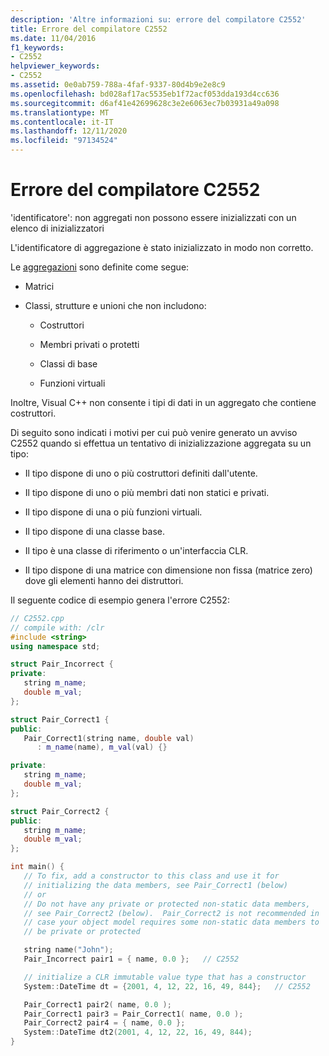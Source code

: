```yaml
---
description: 'Altre informazioni su: errore del compilatore C2552'
title: Errore del compilatore C2552
ms.date: 11/04/2016
f1_keywords:
- C2552
helpviewer_keywords:
- C2552
ms.assetid: 0e0ab759-788a-4faf-9337-80d4b9e2e8c9
ms.openlocfilehash: bd028af17ac5535eb1f72acf053dda193d4cc636
ms.sourcegitcommit: d6af41e42699628c3e2e6063ec7b03931a49a098
ms.translationtype: MT
ms.contentlocale: it-IT
ms.lasthandoff: 12/11/2020
ms.locfileid: "97134524"
---
```

# <a name="compiler-error-c2552"></a>Errore del compilatore C2552

'identificatore': non aggregati non possono essere inizializzati con un elenco di inizializzatori

L'identificatore di aggregazione è stato inizializzato in modo non corretto.

Le [aggregazioni](../../c-language/initializing-aggregate-types.md) sono definite come segue:

- Matrici

- Classi, strutture e unioni che non includono:

  - Costruttori

  - Membri privati o protetti

  - Classi di base

  - Funzioni virtuali

Inoltre, Visual C++ non consente i tipi di dati in un aggregato che contiene costruttori.

Di seguito sono indicati i motivi per cui può venire generato un avviso C2552 quando si effettua un tentativo di inizializzazione aggregata su un tipo:

- Il tipo dispone di uno o più costruttori definiti dall'utente.

- Il tipo dispone di uno o più membri dati non statici e privati.

- Il tipo dispone di una o più funzioni virtuali.

- Il tipo dispone di una classe base.

- Il tipo è una classe di riferimento o un'interfaccia CLR.

- Il tipo dispone di una matrice con dimensione non fissa (matrice zero) dove gli elementi hanno dei distruttori.

Il seguente codice di esempio genera l'errore C2552:

```cpp
// C2552.cpp
// compile with: /clr
#include <string>
using namespace std;

struct Pair_Incorrect {
private:
   string m_name;
   double m_val;
};

struct Pair_Correct1 {
public:
   Pair_Correct1(string name, double val)
      : m_name(name), m_val(val) {}

private:
   string m_name;
   double m_val;
};

struct Pair_Correct2 {
public:
   string m_name;
   double m_val;
};

int main() {
   // To fix, add a constructor to this class and use it for
   // initializing the data members, see Pair_Correct1 (below)
   // or
   // Do not have any private or protected non-static data members,
   // see Pair_Correct2 (below).  Pair_Correct2 is not recommended in
   // case your object model requires some non-static data members to
   // be private or protected

   string name("John");
   Pair_Incorrect pair1 = { name, 0.0 };   // C2552

   // initialize a CLR immutable value type that has a constructor
   System::DateTime dt = {2001, 4, 12, 22, 16, 49, 844};   // C2552

   Pair_Correct1 pair2( name, 0.0 );
   Pair_Correct1 pair3 = Pair_Correct1( name, 0.0 );
   Pair_Correct2 pair4 = { name, 0.0 };
   System::DateTime dt2(2001, 4, 12, 22, 16, 49, 844);
}
```
